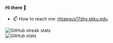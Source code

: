 #### Hi there 👋
- 📫 How to reach me: rhtaegus17@g.skku.edu

![GitHub streak stats](https://github-readme-streak-stats.herokuapp.com/?user=taehyun-Koh) 
<br>
![GitHub stats](https://github-readme-stats.vercel.app/api?username=taehyun-Koh&show_icons=true)
<br>


